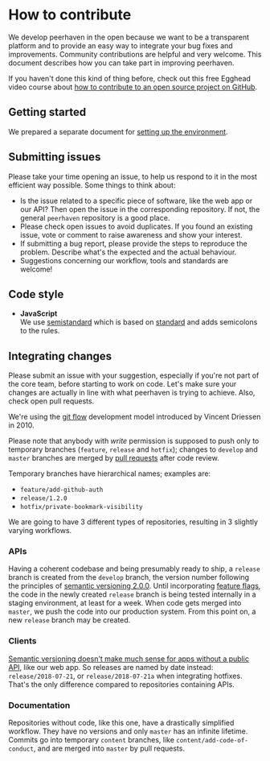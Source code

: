 # How to contribute

We develop peerhaven in the open because we want to be a transparent platform and to provide an easy way to integrate your bug fixes and improvements.
Community contributions are helpful and very welcome.
This document describes how you can take part in improving peerhaven.

If you haven't done this kind of thing before, check out this free Egghead video course about [how to contribute to an open source project on GitHub](https://egghead.io/courses/how-to-contribute-to-an-open-source-project-on-github).

## Getting started

We prepared a separate document for [setting up the environment](SETUP.md).

## Submitting issues

Please take your time opening an issue, to help us respond to it in the most efficient way possible.
Some things to think about:

- Is the issue related to a specific piece of software, like the web app or our API?
  Then open the issue in the corresponding repository.
  If not, the general `peerhaven` repository is a good place.
- Please check open issues to avoid duplicates.
  If you found an existing issue, vote or comment to raise awareness and show your interest.
- If submitting a bug report, please provide the steps to reproduce the problem.
  Describe what's the expected and the actual behaviour.
- Suggestions concerning our workflow, tools and standards are welcome!

## Code style

- **JavaScript**  
  We use [semistandard](https://github.com/Flet/semistandard) which is based on [standard](https://github.com/standard/standard/blob/master/docs/RULES-en.md) and adds semicolons to the rules.

## Integrating changes

Please submit an issue with your suggestion, especially if you're not part of the core team, before starting to work on code.
Let's make sure your changes are actually in line with what peerhaven is trying to achieve.
Also, check open pull requests.

We're using the [git flow](http://nvie.com/posts/a-successful-git-branching-model/) development model introduced by Vincent Driessen in 2010.

Please note that anybody with _write_ permission is supposed to push only to temporary branches (`feature`, `release` and `hotfix`); changes to `develop` and `master` branches are merged by [pull requests](https://help.github.com/articles/about-pull-requests/) after code review.

Temporary branches have hierarchical names; examples are:

- `feature/add-github-auth`
- `release/1.2.0`
- `hotfix/private-bookmark-visibility`

We are going to have 3 different types of repositories, resulting in 3 slightly varying workflows.

### APIs

Having a coherent codebase and being presumably ready to ship, a `release` branch is created from the `develop` branch, the version number following the principles of [semantic versioning 2.0.0](https://semver.org/).
Until incorporating [feature flags](https://readwrite.com/2016/01/22/staging-servers/), the code in the newly created `release` branch is being tested internally in a staging environment, at least for a week.
When code gets merged into `master`, we push the code into our production system.
From this point on, a new `release` branch may be created.

### Clients

[Semantic versioning doesn't make much sense for apps without a public API](https://grimoire.ca/dev/webapp-versions), like our web app.
So releases are named by date instead:
`release/2018-07-21`, or `release/2018-07-21a` when integrating hotfixes.
That's the only difference compared to repositories containing APIs.

### Documentation

Repositories without code, like this one, have a drastically simplified workflow.
They have no versions and only `master` has an infinite lifetime.
Commits go into temporary `content` branches, like `content/add-code-of-conduct`, and are merged into `master` by pull requests.
